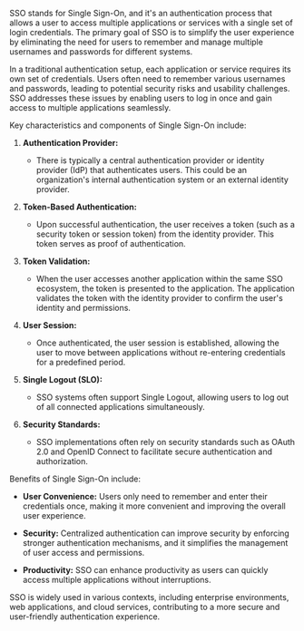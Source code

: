 SSO stands for Single Sign-On, and it's an authentication process that allows a user to access multiple applications or services with a single set of login credentials. The primary goal of SSO is to simplify the user experience by eliminating the need for users to remember and manage multiple usernames and passwords for different systems.

In a traditional authentication setup, each application or service requires its own set of credentials. Users often need to remember various usernames and passwords, leading to potential security risks and usability challenges. SSO addresses these issues by enabling users to log in once and gain access to multiple applications seamlessly.

Key characteristics and components of Single Sign-On include:

1. **Authentication Provider:**
   - There is typically a central authentication provider or identity provider (IdP) that authenticates users. This could be an organization's internal authentication system or an external identity provider.

2. **Token-Based Authentication:**
   - Upon successful authentication, the user receives a token (such as a security token or session token) from the identity provider. This token serves as proof of authentication.

3. **Token Validation:**
   - When the user accesses another application within the same SSO ecosystem, the token is presented to the application. The application validates the token with the identity provider to confirm the user's identity and permissions.

4. **User Session:**
   - Once authenticated, the user session is established, allowing the user to move between applications without re-entering credentials for a predefined period.

5. **Single Logout (SLO):**
   - SSO systems often support Single Logout, allowing users to log out of all connected applications simultaneously.

6. **Security Standards:**
   - SSO implementations often rely on security standards such as OAuth 2.0 and OpenID Connect to facilitate secure authentication and authorization.

Benefits of Single Sign-On include:

- **User Convenience:** Users only need to remember and enter their credentials once, making it more convenient and improving the overall user experience.

- **Security:** Centralized authentication can improve security by enforcing stronger authentication mechanisms, and it simplifies the management of user access and permissions.

- **Productivity:** SSO can enhance productivity as users can quickly access multiple applications without interruptions.

SSO is widely used in various contexts, including enterprise environments, web applications, and cloud services, contributing to a more secure and user-friendly authentication experience.